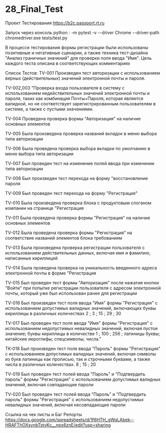# 28_Final_Test
Проект Тестирования https://b2c.passport.rt.ru

Запуск через консоль python :  -m pytest -v --driver Chrome --driver-path chromedriver.exe tests/test.py

В процессе тестирования формы регистрации были использованы позитивные и негативные сценарии, а также техника тест-дизайна "Анализ граничных значений"
для проверки поля ввода "Имя". 
Цель каждого теста описана в соответствующих комментариях

Список Тестов:
 TV-001 Произведен тест авторизации с использованием верных (действительных) значений электронной почты и пароля.
 
 TV-002,003 "Проверка входа пользователя в систему с использованием недействительных значений электронной почты и пароля, 
 таких как комбинация Почты+Пароля, которая является валидной, но не соответствует зарегистрированным пользователям в системе, а также с пустыми значениями.
 
 TV-004 Проведена проверка формы "Авторизация" на наличие основных элементов
 
 TV-005 Была произведена проверка названий вкладок в меню выбора типа авторизации
 
 TV-006 Была проведена проверка выбора вкладки по умолчанию в меню выбора типа авторизации
 
 TV-007 Был проведен тест на изменение полей ввода при изменении типа авторизации
 
 TV-008 Был произведен тест перехода на форму "восстановление пароля
 
 TV-009 Был проведен тест перехода на форму "Регистрация"
 
 TV-010 Была произведена проверка блока с продуктовым слоганом компании на странице "Регистрация
 
 TV-011 Была проведена проверка формы "Регистрация" на наличие основных элементов
 
 TV-012 Была проведена проверка формы "Регистрация" на соответствие названий элементов блока требованиям
 
 TV-013 Была произведена проверка регистрации пользователя с использованием действительных данных, включая имя и фамилию, написанные кириллицей
 
 TV-014 Была проведена проверка на уникальность введенного адреса электронной почты в форме "Регистрация
 
 TV-015 Был проведен тест формы "Авторизация" после нажатия кнопки "Войти" при попытке регистрации
    пользователя с адресом электронной почты, который уже был использован ранее для регистрации
 
 TV-016  Был произведен тест поля ввода "Имя" формы "Регистрация" с использованием допустимых валидных значений,
     включающих буквы кириллицы в различных количествах 2 ; 3 ; 15 ; 29 ; 30 
 
 TV-017 Был проведен тест поля ввода "Имя" формы "Регистрация" с
    использованием недопустимых невалидных значений, включая пустое значение;
    буквы кириллицы в количестве 1 ; 100 ; 256 ;
    латиницы буквы; китайские иероглифы; спецсимволы; числа."
 
 TК-018 Был произведен тест поля ввода "Пароль" формы "Регистрация" с использованием допустимых валидных значений, включая символы из букв латиницы как прописью,
    так и строчными буквами, а также числа в различных количествах. 8 ; 15 ; 20 

TV-019 Был проведен тест полей ввода "Пароль" и "Подтвердить пароль" формы "Регистрация" с использованием
    допустимых валидных значений, включая совпадающие пароли
 
 TV-020 Был проведен тест полей ввода "Пароль" и "Подтвердить пароль" формы "Регистрация" с
   использованием недопустимых невалидных значений, включая несовпадающие пароли
   
   Ссылка на чек листы и Баг Репорты https://docs.google.com/spreadsheets/d/1f6HTH_gWqLAbek--HRAFThOXsynbTstvKc__npx6znE/edit?usp=sharing
